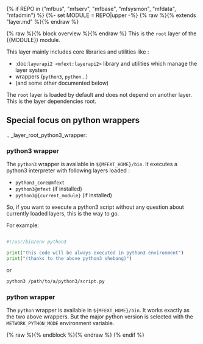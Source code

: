 {% if REPO in ("mfbus", "mfserv", "mfbase", "mfsysmon", "mfdata", "mfadmin") %}
{%- set MODULE = REPO|upper -%}
{% raw %}{% extends "layer.md" %}{% endraw %}

{% raw %}{% block overview %}{% endraw %}
This is the `root` layer of the {{MODULE}} module.

This layer mainly includes core libraries and utilities like :

- :doc:`layerapi2 <mfext:layerapi2>` library and utilities which manage the layer system
- wrappers (`python3`, `python`...)
- (and some other documented below)

The `root` layer is loaded by default and does not depend on another layer. This
is the layer dependencies root.

## Special focus on python wrappers

.. _layer_root_python3_wrapper:

### python3 wrapper

The `python3` wrapper is available in `${MFEXT_HOME}/bin`. It executes
a python3 interpreter with following layers loaded :

- `python3_core@mfext`
- `python3@mfext` (if installed)
- `python3@{current_module}` (if installed)

So, if you want to execute a python3 script without any question about currently
loaded layers, this is the way to go.

For example:

```python

#!/usr/bin/env python3

print("this code will be always executed in python3 environment")
print("(thanks to the above python3 shebang)")
```

or

```bash
python3 /path/to/a/python3/script.py
```

### python wrapper

The `python` wrapper is available in `${MFEXT_HOME}/bin`. It works exactly
as the two above wrappers. But the major python version is selected with
the `METWORK_PYTHON_MODE` environment variable.

{% raw %}{% endblock %}{% endraw %}
{% endif %}
